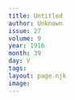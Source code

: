 ```yaml
---
title: Untitled
author: Unknown
issue: 27
volume: 9
year: 1916
month: 39
day: V
tags:
layout: page.njk
image:
---
```

